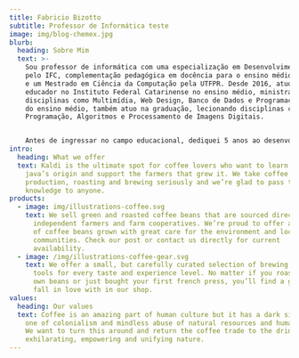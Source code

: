 ```yaml
---
title: Fabricio Bizotto
subtitle: Professor de Informática teste
image: img/blog-chemex.jpg
blurb:
  heading: Sobre Mim
  text: >-
    Sou professor de informática com uma especialização em Desenvolvimento Web
    pelo IFC, complementação pedagógica em docência para o ensino médio técnico
    e um Mestrado em Ciência da Computação pela UTFPR. Desde 2016, atuo como
    educador no Instituto Federal Catarinense no ensino médio, ministrando
    disciplinas como Multimídia, Web Design, Banco de Dados e Programação. Além
    do ensino médio, também atuo na graduação, lecionando disciplinas como
    Programação, Algoritmos e Processamento de Imagens Digitais.


    Antes de ingressar no campo educacional, dediquei 5 anos ao desenvolvimento de software, desempenhando o papel de programador de sistemas no mercado de trabalho. 
intro:
  heading: What we offer
  text: Kaldi is the ultimate spot for coffee lovers who want to learn about their
    java’s origin and support the farmers that grew it. We take coffee
    production, roasting and brewing seriously and we’re glad to pass that
    knowledge to anyone.
products:
  - image: img/illustrations-coffee.svg
    text: We sell green and roasted coffee beans that are sourced directly from
      independent farmers and farm cooperatives. We’re proud to offer a variety
      of coffee beans grown with great care for the environment and local
      communities. Check our post or contact us directly for current
      availability.
  - image: /img/illustrations-coffee-gear.svg
    text: We offer a small, but carefully curated selection of brewing gear and
      tools for every taste and experience level. No matter if you roast your
      own beans or just bought your first french press, you’ll find a gadget to
      fall in love with in our shop.
values:
  heading: Our values
  text: Coffee is an amazing part of human culture but it has a dark side too –
    one of colonialism and mindless abuse of natural resources and human lives.
    We want to turn this around and return the coffee trade to the drink’s
    exhilarating, empowering and unifying nature.
---
```

